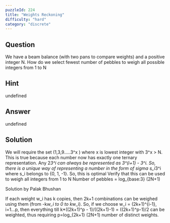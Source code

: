```yaml
---
puzzleId: 224
title: "Weights Reckoning"
difficulty: "hard"
category: "discrete"
---
```


## Question
We have a beam balance (with two pans to compare weights) and a positive integer N. How do we select fewest number of pebbles to weigh all possible integers from 1 to N

## Hint
undefined

## Answer
undefined

## Solution
 We will require the set (1,3,9.....3^x )
where x is lowest integer with 3^x > N. This is true because each number now has exactly one ternary representation. Any 2*3^i can always be represented as 3^(i+1) - 3^i. So, there is a unique way of representing a number in the form of sigma s_i*3^i where s_i belongs to {0, 1, -1}. So, this is optimal
Verify that this can be used to weigh all integers from 1 to N
Number of pebbles = log_{base:3} (2N+1)

Solution by Palak Bhushan

If each weight w_i has k copies, then 2k+1 combinations can be weighed using them (from -k*w_i to 0 to k*w_i). So, if we choose w_i = (2k+1)^{i-1}, i=1...p, then everything till k*((2k+1)^p - 1)/((2k+1)-1) = ((2k+1)^p-1)/2 can be weighted, thus requiring p=log_{2k+1} (2N+1) number of distinct weights.
